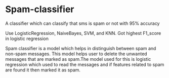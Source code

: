 # Spam-classifier
A classifier which can classify that sms is spam or not with 95% accuracy

Use LogisticRegression, NaiveBayes, SVM, and KNN. Got highest F1_score in logistic regression


Spam classifier is a model which helps in distinguish between spam and non-spam messages. This model helps user to delete the unwanted messages that are marked as spam.The model used for this is logistic regression which used to read the messages and if features related to spam are found it then marked it as spam.
